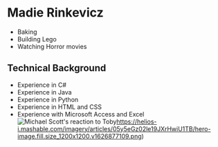# Madie Rinkevicz
* Baking
* Building Lego
* Watching Horror movies
## Technical Background
- Experience in C#
- Experience in Java
- Experience in Python
- Experience in HTML and CSS
- Experience with Microsoft Access and Excel
![Michael Scott's reaction to Toby](https://helios-i.mashable.com/imagery/articles/05y5eGz02le19JXrHwiU1TB/hero-image.fill.size_1200x1200.v1626877109.png)https://helios-i.mashable.com/imagery/articles/05y5eGz02le19JXrHwiU1TB/hero-image.fill.size_1200x1200.v1626877109.png)







